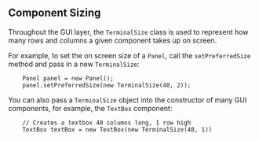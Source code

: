 Component Sizing
---

Throughout the GUI layer, the `TerminalSize` class is used to represent how many rows and columns a given component takes up on screen.

For example, to set the on screen size of a `Panel`, call the `setPreferredSize` method and pass in a new `TerminalSize`:

```
	Panel panel = new Panel();
	panel.setPreferredSize(new TerminalSize(40, 2));
```

You can also pass a `TerminalSize` object into the constructor of many GUI components, for example, the `TextBox` component:

```
	// Creates a textbox 40 columns long, 1 row high
	TextBox textBox = new TextBox(new TerminalSize(40, 1))

```